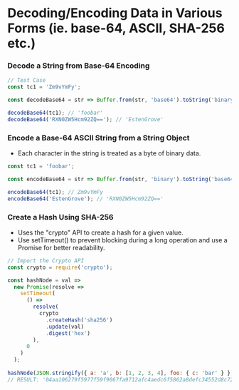 # Decoding/Encoding Data in Various Forms (ie. base-64, ASCII, SHA-256 etc.)

### Decode a String from Base-64 Encoding
```javascript
// Test Case
const tc1 = 'Zm9vYmFy';

const decodeBase64 = str => Buffer.from(str, 'base64').toString('binary');

decodeBase64(tc1); // 'foobar'
decodeBase64('RXN0ZW5Hcm92ZQ=='); // 'EstenGrove'
```
### Encode a Base-64 ASCII String from a String Object
- Each character in the string is treated as a byte of binary data.
```javascript
const tc1 = 'foobar';

const encodeBase64 = str => Buffer.from(str, 'binary').toString('base64');

encodeBase64(tc1); // Zm9vYmFy
encodeBase64('EstenGrove'); // 'RXN0ZW5Hcm92ZQ=='
```
### Create a Hash Using SHA-256
- Uses the "crypto" API to create a hash for a given value.
- Use setTimeout() to prevent blocking during a long operation and use a Promise for better readability.
```javascript
// Import the Crypto API
const crypto = require('crypto');

const hashNode = val =>
  new Promise(resolve =>
    setTimeout(
      () =>
        resolve(
          crypto
            .createHash('sha256')
            .update(val)
            .digest('hex')
        ),
      0
    )
  );
  
hashNode(JSON.stringify({ a: 'a', b: [1, 2, 3, 4], foo: { c: 'bar' } })).then(console.log);
// RESULT: '04aa106279f5977f59f9067fa9712afc4aedc6f5862a8defc34552d8c7206393'
```

